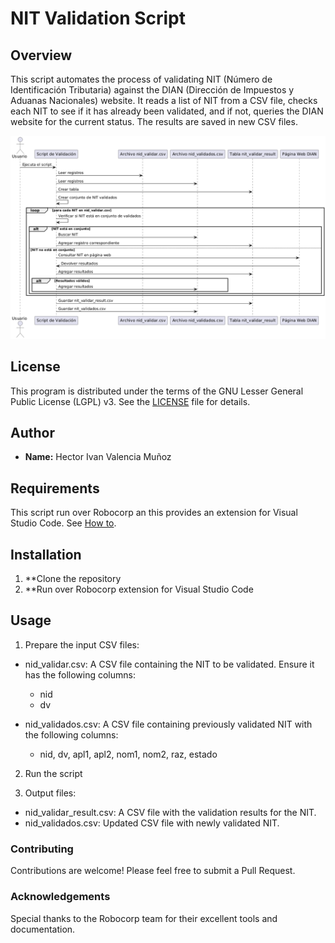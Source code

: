 # NIT Validation Script

## Overview

This script automates the process of validating NIT (Número de Identificación Tributaria) against the DIAN (Dirección de Impuestos y Aduanas Nacionales) website. It reads a list of NIT from a CSV file, checks each NIT to see if it has already been validated, and if not, queries the DIAN website for the current status. The results are saved in new CSV files.

![UML sequence diagram](/flow_chart.png)

## License

This program is distributed under the terms of the GNU Lesser General Public License (LGPL) v3. See the [LICENSE](http://www.gnu.org/licenses/) file for details.

## Author

- **Name:** Hector Ivan Valencia Muñoz

## Requirements

This script run over Robocorp an this provides an extension for Visual Studio Code. See [How to](https://robocorp.com/docs/visual-studio-code).

## Installation

1. **Clone the repository
2. **Run over Robocorp extension for Visual Studio Code

## Usage

1. Prepare the input CSV files:

* nid_validar.csv: A CSV file containing the NIT to be validated. Ensure it has the following columns:

  - nid
  - dv

* nid_validados.csv: A CSV file containing previously validated NIT with the following columns:

  - nid, dv, apl1, apl2, nom1, nom2, raz, estado

2. Run the script

3. Output files:

  - nid_validar_result.csv: A CSV file with the validation results for the NIT.
  - nid_validados.csv: Updated CSV file with newly validated NIT.

### Contributing

Contributions are welcome! Please feel free to submit a Pull Request.

### Acknowledgements

Special thanks to the Robocorp team for their excellent tools and documentation.